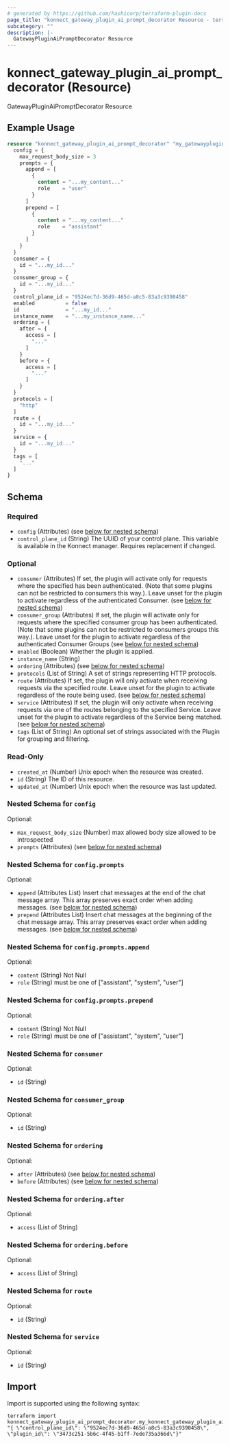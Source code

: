 ```yaml
---
# generated by https://github.com/hashicorp/terraform-plugin-docs
page_title: "konnect_gateway_plugin_ai_prompt_decorator Resource - terraform-provider-konnect"
subcategory: ""
description: |-
  GatewayPluginAiPromptDecorator Resource
---
```


# konnect_gateway_plugin_ai_prompt_decorator (Resource)

GatewayPluginAiPromptDecorator Resource

## Example Usage

```terraform
resource "konnect_gateway_plugin_ai_prompt_decorator" "my_gatewaypluginaipromptdecorator" {
  config = {
    max_request_body_size = 3
    prompts = {
      append = [
        {
          content = "...my_content..."
          role    = "user"
        }
      ]
      prepend = [
        {
          content = "...my_content..."
          role    = "assistant"
        }
      ]
    }
  }
  consumer = {
    id = "...my_id..."
  }
  consumer_group = {
    id = "...my_id..."
  }
  control_plane_id = "9524ec7d-36d9-465d-a8c5-83a3c9390458"
  enabled          = false
  id               = "...my_id..."
  instance_name    = "...my_instance_name..."
  ordering = {
    after = {
      access = [
        "..."
      ]
    }
    before = {
      access = [
        "..."
      ]
    }
  }
  protocols = [
    "http"
  ]
  route = {
    id = "...my_id..."
  }
  service = {
    id = "...my_id..."
  }
  tags = [
    "..."
  ]
}
```

<!-- schema generated by tfplugindocs -->
## Schema

### Required

- `config` (Attributes) (see [below for nested schema](#nestedatt--config))
- `control_plane_id` (String) The UUID of your control plane. This variable is available in the Konnect manager. Requires replacement if changed.

### Optional

- `consumer` (Attributes) If set, the plugin will activate only for requests where the specified has been authenticated. (Note that some plugins can not be restricted to consumers this way.). Leave unset for the plugin to activate regardless of the authenticated Consumer. (see [below for nested schema](#nestedatt--consumer))
- `consumer_group` (Attributes) If set, the plugin will activate only for requests where the specified consumer group has been authenticated. (Note that some plugins can not be restricted to consumers groups this way.). Leave unset for the plugin to activate regardless of the authenticated Consumer Groups (see [below for nested schema](#nestedatt--consumer_group))
- `enabled` (Boolean) Whether the plugin is applied.
- `instance_name` (String)
- `ordering` (Attributes) (see [below for nested schema](#nestedatt--ordering))
- `protocols` (List of String) A set of strings representing HTTP protocols.
- `route` (Attributes) If set, the plugin will only activate when receiving requests via the specified route. Leave unset for the plugin to activate regardless of the route being used. (see [below for nested schema](#nestedatt--route))
- `service` (Attributes) If set, the plugin will only activate when receiving requests via one of the routes belonging to the specified Service. Leave unset for the plugin to activate regardless of the Service being matched. (see [below for nested schema](#nestedatt--service))
- `tags` (List of String) An optional set of strings associated with the Plugin for grouping and filtering.

### Read-Only

- `created_at` (Number) Unix epoch when the resource was created.
- `id` (String) The ID of this resource.
- `updated_at` (Number) Unix epoch when the resource was last updated.

<a id="nestedatt--config"></a>
### Nested Schema for `config`

Optional:

- `max_request_body_size` (Number) max allowed body size allowed to be introspected
- `prompts` (Attributes) (see [below for nested schema](#nestedatt--config--prompts))

<a id="nestedatt--config--prompts"></a>
### Nested Schema for `config.prompts`

Optional:

- `append` (Attributes List) Insert chat messages at the end of the chat message array. This array preserves exact order when adding messages. (see [below for nested schema](#nestedatt--config--prompts--append))
- `prepend` (Attributes List) Insert chat messages at the beginning of the chat message array. This array preserves exact order when adding messages. (see [below for nested schema](#nestedatt--config--prompts--prepend))

<a id="nestedatt--config--prompts--append"></a>
### Nested Schema for `config.prompts.append`

Optional:

- `content` (String) Not Null
- `role` (String) must be one of ["assistant", "system", "user"]


<a id="nestedatt--config--prompts--prepend"></a>
### Nested Schema for `config.prompts.prepend`

Optional:

- `content` (String) Not Null
- `role` (String) must be one of ["assistant", "system", "user"]




<a id="nestedatt--consumer"></a>
### Nested Schema for `consumer`

Optional:

- `id` (String)


<a id="nestedatt--consumer_group"></a>
### Nested Schema for `consumer_group`

Optional:

- `id` (String)


<a id="nestedatt--ordering"></a>
### Nested Schema for `ordering`

Optional:

- `after` (Attributes) (see [below for nested schema](#nestedatt--ordering--after))
- `before` (Attributes) (see [below for nested schema](#nestedatt--ordering--before))

<a id="nestedatt--ordering--after"></a>
### Nested Schema for `ordering.after`

Optional:

- `access` (List of String)


<a id="nestedatt--ordering--before"></a>
### Nested Schema for `ordering.before`

Optional:

- `access` (List of String)



<a id="nestedatt--route"></a>
### Nested Schema for `route`

Optional:

- `id` (String)


<a id="nestedatt--service"></a>
### Nested Schema for `service`

Optional:

- `id` (String)

## Import

Import is supported using the following syntax:

```shell
terraform import konnect_gateway_plugin_ai_prompt_decorator.my_konnect_gateway_plugin_ai_prompt_decorator "{ \"control_plane_id\": \"9524ec7d-36d9-465d-a8c5-83a3c9390458\",  \"plugin_id\": \"3473c251-5b6c-4f45-b1ff-7ede735a366d\"}"
```
